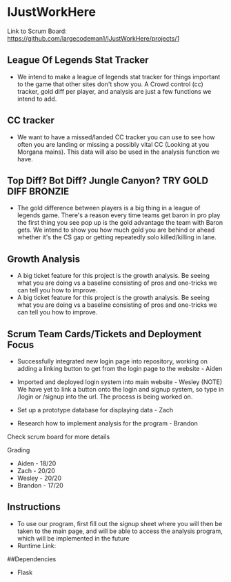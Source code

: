 # IJustWorkHere

Link to Scrum Board:
https://github.com/largecodeman1/IJustWorkHere/projects/1 

## League Of Legends Stat Tracker
* We intend to make a league of legends stat tracker for things important to the game that other sites don't show you. A Crowd control (cc) tracker, gold diff per player, and analysis are just a few functions we intend to add.

## CC tracker
* We want to have a missed/landed CC tracker you can use to see how often you are landing or missing a possibly vital CC (Looking at you Morgana mains). This data will also be used in the analysis function we have. 

## Top Diff? Bot Diff? Jungle Canyon? TRY GOLD DIFF BRONZIE
* The gold difference between players is a big thing in a league of legends game. There's a reason every time teams get baron in pro play the first thing you see pop up is the gold advantage the team with Baron gets. We intend to show you how much gold you are behind or ahead whether it's the CS gap or getting repeatedly solo killed/killing in lane.

## Growth Analysis
* A big ticket feature for this project is the growth analysis. Be seeing what you are doing vs a baseline consisting of pros and one-tricks we can tell you how to improve.
* A big ticket feature for this project is the growth analysis. Be seeing what you are doing vs a baseline consisting of pros and one-tricks we can tell you how to improve.

## Scrum Team Cards/Tickets and Deployment Focus
* Successfully integrated new login page into repository, working on adding a linking button to get from the login page to the website - Aiden

* Imported and deployed login system into main website - Wesley
(NOTE) We have yet to link a button onto the login and signup system, so type in /login or /signup into the url. The process is being worked on.

* Set up a prototype database for displaying data - Zach

* Research how to implement analysis for the program - Brandon

Check scrum board for more details

Grading

* Aiden - 18/20
* Zach - 20/20
* Wesley - 20/20
* Brandon - 17/20

## Instructions
* To use our program, first fill out the signup sheet where you will then be taken to the main page, and will be able to access the analysis program, which will be implemented in the future
* Runtime Link:

##Dependencies
* Flask
